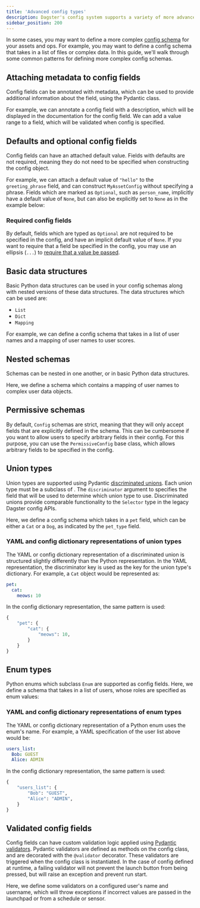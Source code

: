 ```yaml
---
title: 'Advanced config types'
description: Dagster's config system supports a variety of more advanced config types.
sidebar_position: 200
---
```


In some cases, you may want to define a more complex [config schema](/guides/operate/configuration/run-configuration) for your assets and ops. For example, you may want to define a config schema that takes in a list of files or complex data. In this guide, we'll walk through some common patterns for defining more complex config schemas.

## Attaching metadata to config fields

Config fields can be annotated with metadata, which can be used to provide additional information about the field, using the Pydantic <PyObject section="config" module="dagster" object="Field"/> class.

For example, we can annotate a config field with a description, which will be displayed in the documentation for the config field. We can add a value range to a field, which will be validated when config is specified.

<CodeExample
  path="docs_snippets/docs_snippets/guides/operate/configuration/advanced_config_types/pythonic_config.py"
  startAfter="start_metadata_config"
  endBefore="end_metadata_config"
  dedent="4"
/>

## Defaults and optional config fields

Config fields can have an attached default value. Fields with defaults are not required, meaning they do not need to be specified when constructing the config object.

For example, we can attach a default value of `"hello"` to the `greeting_phrase` field, and can construct `MyAssetConfig` without specifying a phrase. Fields which are marked as `Optional`, such as `person_name`, implicitly have a default value of `None`, but can also be explicitly set to `None` as in the example below:

<CodeExample
  path="docs_snippets/docs_snippets/guides/operate/configuration/advanced_config_types/pythonic_config.py"
  title="src/<project_name>/defs/assets.py"
  startAfter="start_optional_config"
  endBefore="end_optional_config"
  dedent="4"
/>

### Required config fields

By default, fields which are typed as `Optional` are not required to be specified in the config, and have an implicit default value of `None`. If you want to require that a field be specified in the config, you may use an ellipsis (`...`) to [require that a value be passed](https://docs.pydantic.dev/usage/models/#required-fields).

<CodeExample
  path="docs_snippets/docs_snippets/guides/operate/configuration/advanced_config_types/pythonic_config.py"
  title="src/<project_name>/defs/assets.py"
  startAfter="start_required_config"
  endBefore="end_required_config"
  dedent="4"
/>

## Basic data structures

Basic Python data structures can be used in your config schemas along with nested versions of these data structures. The data structures which can be used are:

- `List`
- `Dict`
- `Mapping`

For example, we can define a config schema that takes in a list of user names and a mapping of user names to user scores.

<CodeExample
  path="docs_snippets/docs_snippets/guides/operate/configuration/advanced_config_types/pythonic_config.py"
  title="src/<project_name>/defs/assets.py"
  startAfter="start_basic_data_structures_config"
  endBefore="end_basic_data_structures_config"
  dedent="4"
/>

## Nested schemas

Schemas can be nested in one another, or in basic Python data structures.

Here, we define a schema which contains a mapping of user names to complex user data objects.

<CodeExample
  path="docs_snippets/docs_snippets/guides/operate/configuration/advanced_config_types/pythonic_config.py"
  title="src/<project_name>/defs/assets.py"
  startAfter="start_nested_schema_config"
  endBefore="end_nested_schema_config"
  dedent="4"
/>

## Permissive schemas

By default, `Config` schemas are strict, meaning that they will only accept fields that are explicitly defined in the schema. This can be cumbersome if you want to allow users to specify arbitrary fields in their config. For this purpose, you can use the `PermissiveConfig` base class, which allows arbitrary fields to be specified in the config.

<CodeExample
  path="docs_snippets/docs_snippets/guides/operate/configuration/advanced_config_types/pythonic_config.py"
  title="src/<project_name>/defs/assets.py"
  startAfter="start_permissive_schema_config"
  endBefore="end_permissive_schema_config"
  dedent="4"
/>

## Union types

Union types are supported using Pydantic [discriminated unions](https://docs.pydantic.dev/usage/types/#discriminated-unions-aka-tagged-unions). Each union type must be a subclass of <PyObject section="config" module="dagster" object="Config"/>. The `discriminator` argument to <PyObject section="config" module="dagster" object="Field"/> specifies the field that will be used to determine which union type to use. Discriminated unions provide comparable functionality to the `Selector` type in the legacy Dagster config APIs.

Here, we define a config schema which takes in a `pet` field, which can be either a `Cat` or a `Dog`, as indicated by the `pet_type` field.

<CodeExample
  path="docs_snippets/docs_snippets/guides/operate/configuration/advanced_config_types/pythonic_config.py"
  title="src/<project_name>/defs/assets.py"
  startAfter="start_union_schema_config"
  endBefore="end_union_schema_config"
  dedent="4"
/>

### YAML and config dictionary representations of union types

The YAML or config dictionary representation of a discriminated union is structured slightly differently than the Python representation. In the YAML representation, the discriminator key is used as the key for the union type's dictionary. For example, a `Cat` object would be represented as:

```yaml
pet:
  cat:
    meows: 10
```

In the config dictionary representation, the same pattern is used:

```python
{
    "pet": {
        "cat": {
            "meows": 10,
        }
    }
}
```

## Enum types

Python enums which subclass `Enum` are supported as config fields. Here, we define a schema that takes in a list of users, whose roles are specified as enum values:

<CodeExample
  path="docs_snippets/docs_snippets/guides/operate/configuration/advanced_config_types/pythonic_config.py"
  title="src/<project_name>/defs/jobs.py"
  startAfter="start_enum_schema_config"
  endBefore="end_enum_schema_config"
  dedent="4"
/>

### YAML and config dictionary representations of enum types

The YAML or config dictionary representation of a Python enum uses the enum's name. For example, a YAML specification of the user list above would be:

```yaml
users_list:
  Bob: GUEST
  Alice: ADMIN
```

In the config dictionary representation, the same pattern is used:

```python
{
    "users_list": {
        "Bob": "GUEST",
        "Alice": "ADMIN",
    }
}
```

## Validated config fields

Config fields can have custom validation logic applied using [Pydantic validators](https://docs.pydantic.dev/usage/validators). Pydantic validators are defined as methods on the config class, and are decorated with the `@validator` decorator. These validators are triggered when the config class is instantiated. In the case of config defined at runtime, a failing validator will not prevent the launch button from being pressed, but will raise an exception and prevent run start.

Here, we define some validators on a configured user's name and username, which will throw exceptions if incorrect values are passed in the launchpad or from a schedule or sensor.

<CodeExample
  path="docs_snippets/docs_snippets/guides/operate/configuration/advanced_config_types/pythonic_config.py"
  title="src/<project_name>/defs/jobs.py"
  startAfter="start_validated_schema_config"
  endBefore="end_validated_schema_config"
/>
